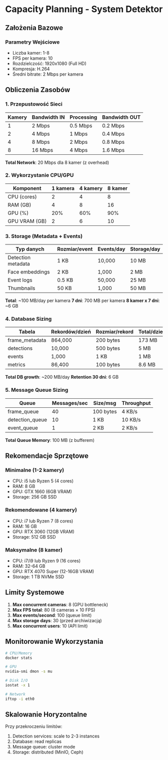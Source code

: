 # Capacity Planning - System Detektor

## Założenia Bazowe

### Parametry Wejściowe

- Liczba kamer: 1-8
- FPS per kamera: 10
- Rozdzielczość: 1920x1080 (Full HD)
- Kompresja: H.264
- Średni bitrate: 2 Mbps per kamera

## Obliczenia Zasobów

### 1. Przepustowość Sieci

| Kamery | Bandwidth IN | Processing | Bandwidth OUT |
|--------|--------------|------------|---------------|
| 1      | 2 Mbps       | 0.5 Mbps   | 0.2 Mbps     |
| 2      | 4 Mbps       | 1 Mbps     | 0.4 Mbps     |
| 4      | 8 Mbps       | 2 Mbps     | 0.8 Mbps     |
| 8      | 16 Mbps      | 4 Mbps     | 1.6 Mbps     |

**Total Network**: 20 Mbps dla 8 kamer (z overhead)

### 2. Wykorzystanie CPU/GPU

| Komponent | 1 kamera | 4 kamery | 8 kamer |
|-----------|----------|----------|---------|
| CPU (cores) | 2 | 4 | 8 |
| RAM (GB) | 4 | 8 | 16 |
| GPU (%) | 20% | 60% | 90% |
| GPU VRAM (GB) | 2 | 6 | 10 |

### 3. Storage (Metadata + Events)

| Typ danych | Rozmiar/event | Events/day | Storage/day |
|------------|---------------|------------|-------------|
| Detection metadata | 1 KB | 10,000 | 10 MB |
| Face embeddings | 2 KB | 1,000 | 2 MB |
| Event logs | 0.5 KB | 50,000 | 25 MB |
| Thumbnails | 50 KB | 1,000 | 50 MB |

**Total**: ~100 MB/day per kamera
**7 dni**: 700 MB per kamera
**8 kamer x 7 dni**: ~6 GB

### 4. Database Sizing

| Tabela | Rekordów/dzień | Rozmiar/rekord | Total/dzień |
|--------|----------------|----------------|-------------|
| frame_metadata | 864,000 | 200 bytes | 173 MB |
| detections | 10,000 | 500 bytes | 5 MB |
| events | 1,000 | 1 KB | 1 MB |
| metrics | 86,400 | 100 bytes | 8.6 MB |

**Total DB growth**: ~200 MB/day
**Retention 30 dni**: 6 GB

### 5. Message Queue Sizing

| Queue | Messages/sec | Size/msg | Throughput |
|-------|--------------|----------|------------|
| frame_queue | 40 | 100 bytes | 4 KB/s |
| detection_queue | 10 | 1 KB | 10 KB/s |
| event_queue | 1 | 2 KB | 2 KB/s |

**Total Queue Memory**: 100 MB (z bufferem)

## Rekomendacje Sprzętowe

### Minimalne (1-2 kamery)

- CPU: i5 lub Ryzen 5 (4 cores)
- RAM: 8 GB
- GPU: GTX 1660 (6GB VRAM)
- Storage: 256 GB SSD

### Rekomendowane (4 kamery)

- CPU: i7 lub Ryzen 7 (8 cores)
- RAM: 16 GB
- GPU: RTX 3060 (12GB VRAM)
- Storage: 512 GB SSD

### Maksymalne (8 kamer)

- CPU: i7/i9 lub Ryzen 9 (16 cores)
- RAM: 32-64 GB
- GPU: RTX 4070 Super (12-16GB VRAM)
- Storage: 1 TB NVMe SSD

## Limity Systemowe

1. **Max concurrent cameras**: 8 (GPU bottleneck)
2. **Max FPS total**: 80 (8 cameras × 10 FPS)
3. **Max events/second**: 100 (queue limit)
4. **Max storage days**: 30 (przed archiwizacją)
5. **Max concurrent users**: 10 (API limit)

## Monitorowanie Wykorzystania

```bash
# CPU/Memory
docker stats

# GPU
nvidia-smi dmon -s mu

# Disk I/O
iostat -x 1

# Network
iftop -i eth0
```

## Skalowanie Horyzontalne

Przy przekroczeniu limitów:

1. Detection services: scale to 2-3 instances
2. Database: read replicas
3. Message queue: cluster mode
4. Storage: distributed (MinIO, Ceph)
